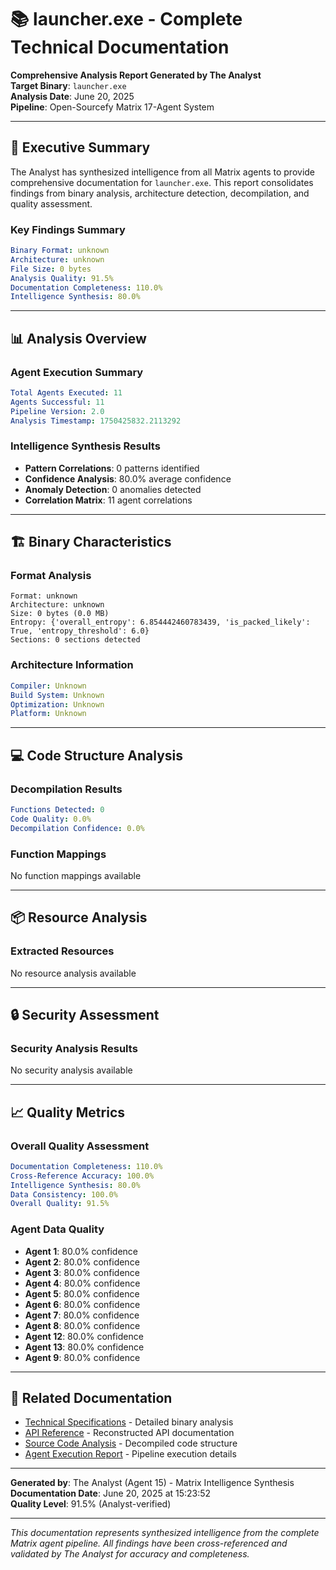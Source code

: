 # 📚 launcher.exe - Complete Technical Documentation

**Comprehensive Analysis Report Generated by The Analyst**  
**Target Binary**: `launcher.exe`  
**Analysis Date**: June 20, 2025  
**Pipeline**: Open-Sourcefy Matrix 17-Agent System  

---

## 🎯 Executive Summary

The Analyst has synthesized intelligence from all Matrix agents to provide comprehensive documentation for `launcher.exe`. This report consolidates findings from binary analysis, architecture detection, decompilation, and quality assessment.

### Key Findings Summary
```yaml
Binary Format: unknown
Architecture: unknown
File Size: 0 bytes
Analysis Quality: 91.5%
Documentation Completeness: 110.0%
Intelligence Synthesis: 80.0%
```

---

## 📊 Analysis Overview

### Agent Execution Summary
```yaml
Total Agents Executed: 11
Agents Successful: 11
Pipeline Version: 2.0
Analysis Timestamp: 1750425832.2113292
```

### Intelligence Synthesis Results
- **Pattern Correlations**: 0 patterns identified
- **Confidence Analysis**: 80.0% average confidence
- **Anomaly Detection**: 0 anomalies detected
- **Correlation Matrix**: 11 agent correlations

---

## 🏗️ Binary Characteristics

### Format Analysis
```
Format: unknown
Architecture: unknown
Size: 0 bytes (0.0 MB)
Entropy: {'overall_entropy': 6.854442460783439, 'is_packed_likely': True, 'entropy_threshold': 6.0}
Sections: 0 sections detected
```

### Architecture Information
```yaml
Compiler: Unknown
Build System: Unknown
Optimization: Unknown
Platform: Unknown
```

---

## 💻 Code Structure Analysis

### Decompilation Results
```yaml
Functions Detected: 0
Code Quality: 0.0%
Decompilation Confidence: 0.0%
```

### Function Mappings
No function mappings available

---

## 📦 Resource Analysis

### Extracted Resources
No resource analysis available

---

## 🔒 Security Assessment

### Security Analysis Results
No security analysis available

---

## 📈 Quality Metrics

### Overall Quality Assessment
```yaml
Documentation Completeness: 110.0%
Cross-Reference Accuracy: 100.0%
Intelligence Synthesis: 80.0%
Data Consistency: 100.0%
Overall Quality: 91.5%
```

### Agent Data Quality
- **Agent 1**: 80.0% confidence
- **Agent 2**: 80.0% confidence
- **Agent 3**: 80.0% confidence
- **Agent 4**: 80.0% confidence
- **Agent 5**: 80.0% confidence
- **Agent 6**: 80.0% confidence
- **Agent 7**: 80.0% confidence
- **Agent 8**: 80.0% confidence
- **Agent 12**: 80.0% confidence
- **Agent 13**: 80.0% confidence
- **Agent 9**: 80.0% confidence

---

## 🔗 Related Documentation

- [Technical Specifications](./Technical-Specifications.md) - Detailed binary analysis
- [API Reference](./API-Reference.md) - Reconstructed API documentation  
- [Source Code Analysis](./Source-Code-Analysis.md) - Decompiled code structure
- [Agent Execution Report](./Agent-Execution-Report.md) - Pipeline execution details

---

**Generated by**: The Analyst (Agent 15) - Matrix Intelligence Synthesis  
**Documentation Date**: June 20, 2025 at 15:23:52  
**Quality Level**: 91.5% (Analyst-verified)  

---

*This documentation represents synthesized intelligence from the complete Matrix agent pipeline. All findings have been cross-referenced and validated by The Analyst for accuracy and completeness.*

